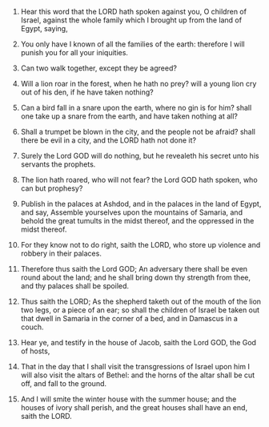 1. Hear this word that the LORD hath spoken against you, O children
of Israel, against the whole family which I brought up from the land
of Egypt, saying,

2. You only have I known of all the families of the
earth: therefore I will punish you for all your iniquities.

3. Can two walk together, except they be agreed?

4. Will a lion
roar in the forest, when he hath no prey? will a young lion cry out of
his den, if he have taken nothing?

5. Can a bird fall in a snare
upon the earth, where no gin is for him? shall one take up a snare
from the earth, and have taken nothing at all?

6. Shall a trumpet be
blown in the city, and the people not be afraid? shall there be evil
in a city, and the LORD hath not done it?

7. Surely the Lord GOD
will do nothing, but he revealeth his secret unto his servants the
prophets.

8. The lion hath roared, who will not fear? the Lord GOD hath spoken,
who can but prophesy?

9. Publish in the palaces at Ashdod, and in
the palaces in the land of Egypt, and say, Assemble yourselves upon
the mountains of Samaria, and behold the great tumults in the midst
thereof, and the oppressed in the midst thereof.

10. For they know not to do right, saith the LORD, who store up
violence and robbery in their palaces.

11. Therefore thus saith the Lord GOD; An adversary there shall be
even round about the land; and he shall bring down thy strength from
thee, and thy palaces shall be spoiled.

12. Thus saith the LORD; As the shepherd taketh out of the mouth of
the lion two legs, or a piece of an ear; so shall the children of
Israel be taken out that dwell in Samaria in the corner of a bed, and
in Damascus in a couch.

13. Hear ye, and testify in the house of Jacob, saith the Lord GOD,
the God of hosts,

14. That in the day that I shall visit the
transgressions of Israel upon him I will also visit the altars of
Bethel: and the horns of the altar shall be cut off, and fall to the
ground.

15. And I will smite the winter house with the summer house; and the
houses of ivory shall perish, and the great houses shall have an end,
saith the LORD.